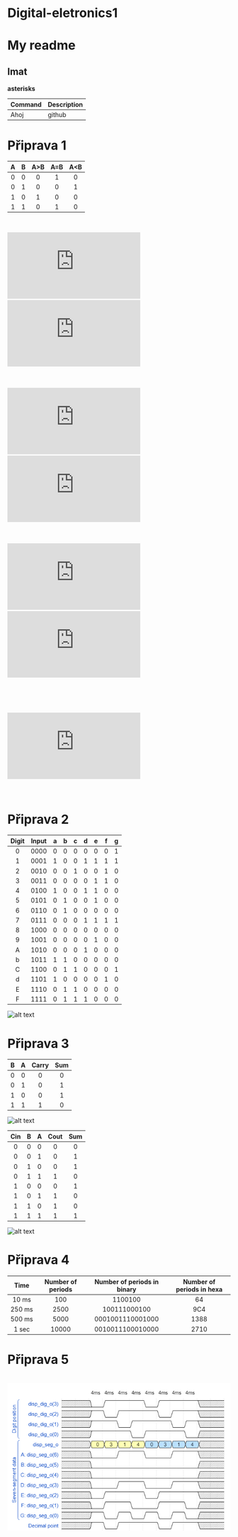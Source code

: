 # Digital-eletronics1
# My readme
## lmat
**asterisks**


| Command | Description |
| --- | --- |
| Ahoj | github |
# Připrava 1

 | **A** | **B** | **A>B** | **A=B** | **A<B** |
 | :-: | :-: | :-: | :-: | :-: |
 | 0 | 0 | 0 | 1 | 0 |
 | 0 | 1 | 0 | 0  | 1  |
 | 1 | 0 | 1 | 0  | 0  |
 | 1 | 1 | 0 |  1 | 0  |

    
   &nbsp;

   ![equation](https://latex.codecogs.com/gif.latex?y_%7BA%3EB%7D%5E%7BSoP%7D%3D) ![equation](https://latex.codecogs.com/gif.latex?A*%5Coverline%7BB%7D)

   &nbsp;
    
   ![equation](https://latex.codecogs.com/gif.latex?y_%7BA%3DB%7D%5E%7BSoP%7D%3D) ![equation](https://latex.codecogs.com/gif.latex?%5Coverline%7BA%7D*%5Coverline%7BB%7D%20&plus;A*B)
    
   &nbsp;
    
   ![equation](https://latex.codecogs.com/gif.latex?y_%7BA%3CB%7D%5E%7BPoS%7D%3D) ![equation](https://latex.codecogs.com/gif.latex?%28%5Coverline%7BA%7D&plus;%5Coverline%7BB%7D%29*%28%5Coverline%7BA%7D&plus;B%29%20*%28A&plus;B%29)
    
   &nbsp;
   
   &nbsp;

   ![equation](https://latex.codecogs.com/gif.latex?y_%7BA%3CB%7D%5E%7BPoS%2Cmin%7D%20%3D)
    
   &nbsp;
   # Připrava 2
   
   | **Digit** | **Input** | **a** | **b** | **c** | **d** | **e** | **f** | **g** |
   | :-: | :-: | :-: | :-: | :-: | :-: | :-: | :-: | :-: |
   | 0 | 0000 | 0 | 0 | 0 | 0 | 0 | 0 | 1 |
   | 1 | 0001 | 1 | 0 | 0 | 1 | 1 | 1 | 1 |
   | 2 | 0010 | 0 | 0 | 1 | 0 | 0 | 1 | 0 |
   | 3 | 0011 | 0 | 0 | 0 | 0 | 1 | 1 | 0 |
   | 4 | 0100 | 1 | 0 | 0 | 1 | 1 | 0 | 0 |
   | 5 | 0101 | 0 | 1 | 0 | 0 | 1 | 0 | 0 |
   | 6 | 0110 | 0 | 1 | 0 | 0 | 0 | 0 | 0 |
   | 7 | 0111 | 0 | 0 | 0 | 1 | 1 | 1 | 1 |
   | 8 | 1000 | 0 | 0 | 0 | 0 | 0 | 0 | 0 |
   | 9 | 1001 | 0 | 0 | 0 | 0 | 1 | 0 | 0 |
   | A | 1010 | 0 | 0 | 0 | 1 | 0 | 0 | 0 |
   | b | 1011 | 1 | 1 | 0 | 0 | 0 | 0 | 0 |
   | C | 1100 | 0 | 1 | 1 | 0 | 0 | 0 | 1 |
   | d | 1101 | 1 | 0 | 0 | 0 | 0 | 1 | 0 |
   | E | 1110 | 0 | 1 | 1 | 0 | 0 | 0 | 0 |
   | F | 1111 | 0 | 1 | 1 | 1 | 0 | 0 | 0 |
   
   ![alt text](https://www.nutsvolts.com/uploads/wygwam/NV_0501_Marston_Figure02.jpg "Logo Title Text 1")
   
   
   # Připrava 3
   
   
   | **B** | **A** | **Carry** | **Sum** |
   | :-: | :-: | :-: | :-: |
   | 0 | 0 | 0 | 0 |
   | 0 | 1 | 0 | 1 |
   | 1 | 0 | 0 | 1 |
   | 1 | 1 | 1 | 0 |
    
    
   ![alt text](https://circuitglobe.com/wp-content/uploads/2015/12/HALF-ADDER-FULL-ADDER-FIG-1-compressor.jpg "Logo Title Text 1")
    
    
   | **Cin** | **B** | **A** | **Cout** | **Sum** |
   | :-: | :-: | :-: | :-: | :-: |
   | 0 | 0 | 0 | 0 | 0 |
   | 0 | 0 | 1 | 0 | 1 |
   | 0 | 1 | 0 | 0 | 1 |
   | 0 | 1 | 1 | 1 | 0 |
   | 1 | 0 | 0 | 0 | 1 |
   | 1 | 0 | 1 | 1 | 0 |
   | 1 | 1 | 0 | 1 | 0 |
   | 1 | 1 | 1 | 1 | 1 |
   
  
   ![alt text]( https://upload.wikimedia.org/wikipedia/commons/thumb/d/d4/Full_Adder_Modules.svg/1920px-Full_Adder_Modules.svg.png "Logo Title Text 1")
      
   # Připrava 4
   
   | **Time** | **Number of periods** | **Number of periods in binary** | **Number of periods in hexa** |
   | :-: | :-: | :-: | :-: |
   | 10&nbsp;ms | 100 | 1100100  | 64 |
   | 250&nbsp;ms | 2500 | 100111000100 | 9C4 |
   | 500&nbsp;ms | 5000 | 0001001110001000 | 1388 |
   | 1&nbsp;sec | 10000 | 0010011100010000 | 2710 |
   
   # Připrava 5
   &nbsp;
    ![segment_timing](wavedrom.png)
    &nbsp;
   
